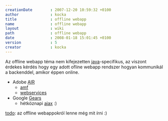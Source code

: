 ```yaml
---
creationDate        : 2007-12-20 10:59:32 +0100 
author              : kocka 
title               : offline webapp 
name                : offline webapp 
layout              : wiki 
path                : offline webapp 
date                : 2008-01-18 15:01:45 +0100 
version             : 5 
creator             : kocka 
---
```

Az offline webapp téma nem kifejezetten [java](java.html)-specifikus, az viszont érdekes kérdés hogy egy adott ofline webapp rendszer hogyan kommunikál a backenddel, amikor éppen online.

*   Adobe [AIR](AIR.html)
    *   [amf](AMF.html)
    *   [webservices](WebServices.html)
*   Google [Gears](Missing.html)
    *   hétköznapi [ajax](ajax.html) :)


[todo](TODO.html): az offline webappokról lenne még mit írni :)


